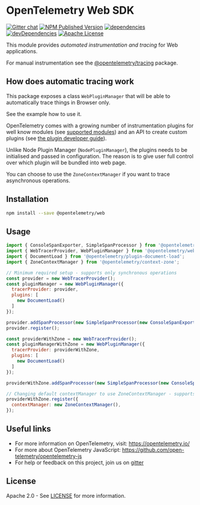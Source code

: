 # OpenTelemetry Web SDK

[![Gitter chat][gitter-image]][gitter-url]
[![NPM Published Version][npm-img]][npm-url]
[![dependencies][dependencies-image]][dependencies-url]
[![devDependencies][devDependencies-image]][devDependencies-url]
[![Apache License][license-image]][license-image]

This module provides *automated instrumentation and tracing* for Web applications.

For manual instrumentation see the
[@opentelemetry/tracing](https://github.com/open-telemetry/opentelemetry-js/tree/master/packages/opentelemetry-tracing) package.

## How does automatic tracing work

This package exposes a class `WebPluginManager` that will be able to automatically trace things in Browser only.

See the example how to use it.

OpenTelemetry comes with a growing number of instrumentation plugins for well know modules (see [supported modules](https://github.com/open-telemetry/opentelemetry-js#plugins)) and an API to create custom plugins (see [the plugin developer guide](https://github.com/open-telemetry/opentelemetry-js/blob/master/doc/plugin-guide.md)).

Unlike Node Plugin Manager (`NodePluginManager`), the plugins needs to be initialised and passed in configuration.
The reason is to give user full control over which plugin will be bundled into web page.

You can choose to use the `ZoneContextManager` if you want to trace asynchronous operations.

## Installation

```bash
npm install --save @opentelemetry/web
```

## Usage

```js
import { ConsoleSpanExporter, SimpleSpanProcessor } from '@opentelemetry/tracing';
import { WebTracerProvider, WebPluginManager } from '@opentelemetry/web';
import { DocumentLoad } from '@opentelemetry/plugin-document-load';
import { ZoneContextManager } from '@opentelemetry/context-zone';

// Minimum required setup - supports only synchronous operations
const provider = new WebTracerProvider();
const pluginManager = new WebPluginManager({
  tracerProvider: provider,
  plugins: [
    new DocumentLoad()
  ]
});

provider.addSpanProcessor(new SimpleSpanProcessor(new ConsoleSpanExporter()));
provider.register();

const providerWithZone = new WebTracerProvider();
const pluginManagerWithZone = new WebPluginManager({
  tracerProvider: providerWithZone,
  plugins: [
    new DocumentLoad()
  ]
});

providerWithZone.addSpanProcessor(new SimpleSpanProcessor(new ConsoleSpanExporter()));

// Changing default contextManager to use ZoneContextManager - supports asynchronous operations
providerWithZone.register({
  contextManager: new ZoneContextManager(),
});

```

## Useful links

- For more information on OpenTelemetry, visit: <https://opentelemetry.io/>
- For more about OpenTelemetry JavaScript: <https://github.com/open-telemetry/opentelemetry-js>
- For help or feedback on this project, join us on [gitter][gitter-url]

## License

Apache 2.0 - See [LICENSE][license-url] for more information.

[gitter-image]: https://badges.gitter.im/open-telemetry/opentelemetry-js.svg
[gitter-url]: https://gitter.im/open-telemetry/opentelemetry-node?utm_source=badge&utm_medium=badge&utm_campaign=pr-badge&utm_content=badge
[license-url]: https://github.com/open-telemetry/opentelemetry-js/blob/master/LICENSE
[license-image]: https://img.shields.io/badge/license-Apache_2.0-green.svg?style=flat
[dependencies-image]: https://david-dm.org/open-telemetry/opentelemetry-js/status.svg?path=packages/opentelemetry-web
[dependencies-url]: https://david-dm.org/open-telemetry/opentelemetry-js?path=packages%2Fopentelemetry-web
[devDependencies-image]: https://david-dm.org/open-telemetry/opentelemetry-js/dev-status.svg?path=packages/opentelemetry-web
[devDependencies-url]: https://david-dm.org/open-telemetry/opentelemetry-js?path=packages%2Fopentelemetry-web&type=dev
[npm-url]: https://www.npmjs.com/package/@opentelemetry/web
[npm-img]: https://badge.fury.io/js/%40opentelemetry%2Fweb.svg
